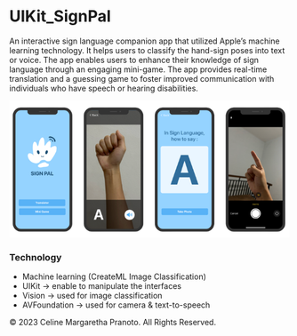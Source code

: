 # UIKit_SignPal

An interactive sign language companion app that utilized Apple’s machine learning technology. It helps users to classify the hand-sign poses into text or voice. The app enables users to enhance their knowledge of sign language through an engaging mini-game. The app provides real-time translation and a guessing game to foster improved communication with individuals who have speech or hearing disabilities.

<img src="https://github.com/cmp9797/UIKit_SignPal/blob/main/appPreview.png" alt="app preview"></img>

### Technology 
- Machine learning (CreateML Image Classification)
- UIKit -> enable to manipulate the interfaces
- Vision -> used for image classification
- AVFoundation -> used for camera & text-to-speech





© 2023 Celine Margaretha Pranoto. All Rights Reserved.

